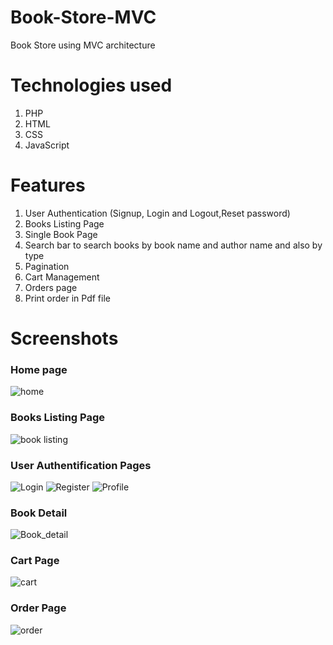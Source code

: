# Book-Store-MVC
Book Store using MVC architecture

# Technologies used
1. PHP
2. HTML
3. CSS
4. JavaScript
# Features
1. User Authentication (Signup, Login and Logout,Reset password)
2. Books Listing Page
3. Single Book Page
4. Search bar to search books by book name and author name and also by type 
5. Pagination
6. Cart Management
7. Orders page
8. Print order in Pdf file 
# Screenshots
### Home page
![home](https://github.com/yusuf0x/Book-Store-MVC/blob/main/screenshot/home.png)
### Books Listing Page
![book listing](https://github.com/yusuf0x/Book-Store-MVC/blob/main/screenshot/book-listing.png)
### User Authentification Pages
![Login](https://github.com/yusuf0x/Book-Store-MVC/blob/main/screenshot/login.png)
![Register](https://github.com/yusuf0x/Book-Store-MVC/blob/main/screenshot/register.png)
![Profile](https://github.com/yusuf0x/Book-Store-MVC/blob/main/screenshot/profile.png)
### Book Detail 
![Book_detail](https://github.com/yusuf0x/Book-Store-MVC/blob/main/screenshot/book-detail.png)
### Cart Page
![cart](https://github.com/yusuf0x/Book-Store-MVC/blob/main/screenshot/cart.png)
### Order Page
![order](https://github.com/yusuf0x/Book-Store-MVC/blob/main/screenshot/order.png)


